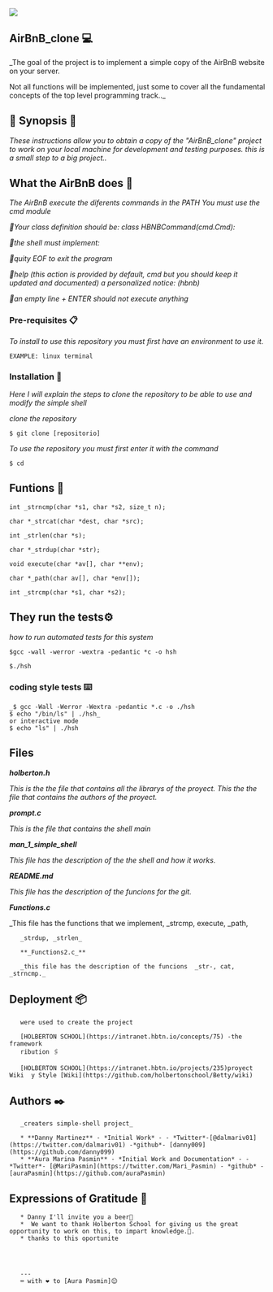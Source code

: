 ![](https://camo.githubusercontent.com/9ebbf60e208b031d4dcf7db6ffc19fe0339d0ff3/68747470733a2f2f692e6962622e636f2f64354e38354e682f68626e622e706e67)

## AirBnB_clone 💻

_The goal of the project is to implement a simple copy of the AirBnB website on your server.

Not all functions will be implemented, just some to cover all the fundamental concepts of 
the top level programming track.._

## 🎈 Synopsis 🎈

_These instructions allow you to obtain a copy of the "AirBnB_clone" project to work on your 
local machine for development and testing purposes.
this is a small step to a big project.._

## What the AirBnB does 🦐

_The AirBnB execute the diferents commands in the PATH_
_You must use the cmd module_

_🔴Your class definition should be: class HBNBCommand(cmd.Cmd):_

_🔴the shell must implement:_

_🔴quity EOF to exit the program_

_🔴help (this action is provided by default, cmd but you should keep it updated and documented)
a personalized notice: (hbnb)_

_🔴an empty line + ENTER should not execute anything_

### Pre-requisites 📋

_To install to use this repository you must first have an environment to use it._

```
EXAMPLE: linux terminal
```


### Installation 🔧

_Here I will explain the steps to clone the repository to be able to use and modify the simple shell_

_clone the repository_

```
$ git clone [repositorio]
```

_To use the repository you must first enter it with the command_

```
$ cd
```

## Funtions 🔩
```
int _strncmp(char *s1, char *s2, size_t n);

char *_strcat(char *dest, char *src);

int _strlen(char *s);

char *_strdup(char *str);

void execute(char *av[], char **env);

char *_path(char av[], char *env[]);

int _strcmp(char *s1, char *s2);
```
## They run the tests⚙️

_how to run automated tests for this system_

```
$gcc -wall -werror -wextra -pedantic *c -o hsh

$./hsh
```
### coding style tests ⌨️
```
_$ gcc -Wall -Werror -Wextra -pedantic *.c -o ./hsh
$ echo "/bin/ls" | ./hsh_
or interactive mode
$ echo "ls" | ./hsh
```
## Files

**_holberton.h_**

_This is the the file that contains  all  the  librarys  of  the  proyect.
This the the file that contains the authors of the proyect._

**_prompt.c_**      

_This is the file that contains the shell main_

**_man_1_simple_shell_**

_This file has the description of the the shell and how it works._

**_README.md_**

_This file has the description of the funcions for the git._

**_Functions.c_** 

_This  file has the functions that we implement, _strcmp, execute, _path,

       _strdup, _strlen_

       **_Functions2.c_**

       _this file has the description of the funcions  _str‐, cat, _strncmp._


## Deployment 📦
       were used to create the project

       [HOLBERTON SCHOOL](https://intranet.hbtn.io/concepts/75) -the framework
       ribution 🖇️

       [HOLBERTON SCHOOL](https://intranet.hbtn.io/projects/235)proyect  Wiki  y Style [Wiki](https://github.com/holbertonschool/Betty/wiki)

## Authors ✒️

       _creaters simple-shell project_

       * **Danny Martinez** - *Initial Work* - - *Twitter*-[@dalmariv01](https://twitter.com/dalmariv01) -*github*- [danny009](https://github.com/danny099)
       * **Aura Marina Pasmin** - *Initial Work and Documentation* - -*Twitter*- [@MariPasmin](https://twitter.com/Mari_Pasmin) - *github* - [auraPasmin](https://github.com/auraPasmin)



## Expressions of Gratitude 🎁

       * Danny I'll invite you a beer🍺
       *  We want to thank Holberton School for giving us the great opportunity to work on this, to impart knowledge.🐙.
       * thanks to this oportunite




       ---
       ⌨️ with ❤️ to [Aura Pasmin]😊
